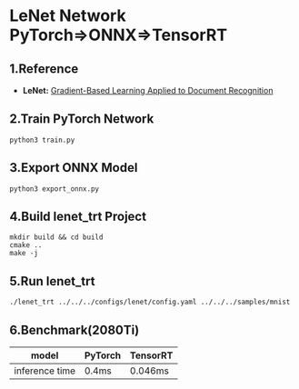 # LeNet Network PyTorch=>ONNX=>TensorRT

## 1.Reference
- **LeNet:** [Gradient-Based Learning Applied to Document Recognition](http://yann.lecun.com/exdb/publis/pdf/lecun-01a.pdf)

## 2.Train PyTorch Network
```
python3 train.py
```

## 3.Export ONNX Model
```
python3 export_onnx.py
```

## 4.Build lenet_trt Project
```
mkdir build && cd build
cmake ..
make -j
```

## 5.Run lenet_trt
```
./lenet_trt ../../../configs/lenet/config.yaml ../../../samples/mnist
```

## 6.Benchmark(2080Ti)
model|PyTorch|TensorRT|
---|---|---
inference time|0.4ms|0.046ms
